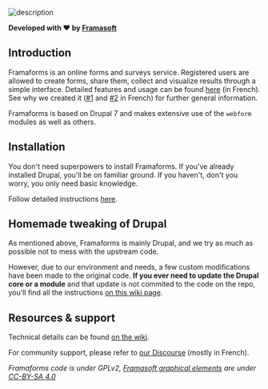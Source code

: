 ![description](http://lutim.cpy.re/2RK8XFaj.png)

**Developed with :heart: by [Framasoft](https://framasoft.org/en/)**

## Introduction

Framaforms is an online forms and surveys service. Registered users are allowed to create forms, share them, collect and visualize results through a simple interface. Detailed features and usage can be found [here](https://docs.framasoft.org/fr/framaforms/) (in French).
See why we created it ([#1](https://framablog.org/2016/10/05/framaforms-noffrez-plus-les-reponses-que-vous-collectez-a-google/) and [#2](https://framablog.org/2016/10/05/en-savoir-un-peu-plus-sur-le-projet-framaforms/) in French) for further general information.

Framaforms is based on Drupal 7 and makes extensive use of the `webform` modules as well as others.

## Installation

You don't need superpowers to install Framaforms. If you've already installed Drupal, you'll be on familiar ground. If you haven't, don't you worry, you only need basic knowledge.

Follow detailed instructions [here](https://framagit.org/framasoft/framaforms/-/wikis/Installing-Framaforms-through-the-installation-profile).

## Homemade tweaking of Drupal
As mentioned above, Framaforms is mainly Drupal, and we try as much as possible not to mess with the upstream code.

However, due to our environment and needs, a few custom modifications have been made to the original code. **If you ever need to update the Drupal core or a module** and that update is not commited to the code on the repo, you'll find all the instructions [on this wiki page](https://framagit.org/framasoft/framaforms/-/wikis/modifications).

## Resources & support
Technical details can be found [on the wiki](https://framagit.org/framasoft/framaforms/-/wikis/home).

For community support, please refer to [our Discourse](https://framacolibri.org) (mostly in French).

*Framaforms code is under GPLv2, [Framasoft graphical elements](https://framasoft.org/en/graphics/) are under [CC-BY-SA 4.0](https://creativecommons.org/licenses/by-sa/4.0/)*